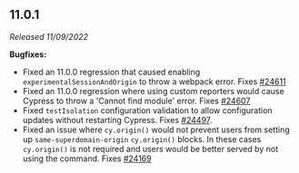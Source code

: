 ## 11.0.1

_Released 11/09/2022_

**Bugfixes:**

- Fixed an 11.0.0 regression that caused enabling `experimentalSessionAndOrigin`
  to throw a webpack error. Fixes
  [#24611](https://github.com/cypress-io/cypress/issues/24611)
- Fixed an 11.0.0 regression where using custom reporters would cause Cypress to
  throw a 'Cannot find module' error. Fixes
  [#24607](https://github.com/cypress-io/cypress/issues/24607)
- Fixed `testIsolation` configuration validation to allow configuration updates
  without restarting Cypress. Fixes
  [#24497](https://github.com/cypress-io/cypress/issues/24497).
- Fixed an issue where `cy.origin()` would not prevent users from setting up
  `same-superdomain-origin` `cy.origin()` blocks. In these cases `cy.origin()`
  is not required and users would be better served by not using the command.
  Fixes [#24169](https://github.com/cypress-io/cypress/issues/24169)
